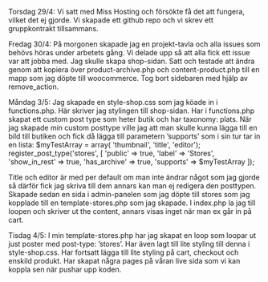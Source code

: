Torsdag 29/4: 
Vi satt med Miss Hosting och försökte få det att fungera, vilket det ej gjorde. 
Vi skapade ett github repo och vi skrev ett gruppkontrakt tillsammans.

Fredag 30/4: 
På morgonen skapade jag en projekt-tavla och alla issues som behövs höras under 
arbetets gång. Vi delade upp så att alla fick ett issue var att jobba med. Jag 
skulle skapa shop-sidan. Satt och testade att ändra genom att kopiera över product-archive.php
 och content-product.php till en mapp som jag döpte till woocommerce. Tog bort sidebaren med 
hjälp av remove_action.

Måndag 3/5: 
Jag skapade en style-shop.css som jag köade in i functions.php. Här skriver jag stylingen 
till shop-sidan. Har i functions.php skapat ett custom post type som heter butik och har 
taxonomy: plats. När jag skapade min custom posttype ville jag att man skulle kunna lägga 
till en bild till butiken och fick då lägga till parametern ’supports’ som i sin tur tar 
in en lista:
$myTestArray = array( 'thumbnail', 'title', 'editor');
    register_post_type('stores', [
        'public' => true,
        'label' => 'Stores',
        'show_in_rest' => true,
        'has_archive' => true,
        'supports' => $myTestArray
        ]);

Title och editor är med per default om man inte ändrar något som jag gjorde så därför
fick jag skriva till dem annars kan man ej redigera den posttypen. Skapade sedan en 
sida i admin-panelen som jag döpte till stores som jag kopplade till en template-stores.php 
som jag skapade. I index.php la jag till loopen och skriver ut the content, annars visas inget 
när man ex går in på cart.

Tisdag 4/5:
I min template-stores.php har jag skapat en loop som loopar ut just poster med post-type: ’stores’. 
Har även lagt till lite styling till denna i style-shop.css. Har fortsatt lägga till lite styling på 
cart, checkout och enskild produkt.
Har skapat några pages på våran live sida som vi kan koppla sen när pushar upp koden.

